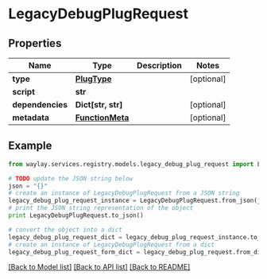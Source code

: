 # LegacyDebugPlugRequest


## Properties

Name | Type | Description | Notes
------------ | ------------- | ------------- | -------------
**type** | [**PlugType**](PlugType.md) |  | [optional] 
**script** | **str** |  | 
**dependencies** | **Dict[str, str]** |  | [optional] 
**metadata** | [**FunctionMeta**](FunctionMeta.md) |  | [optional] 

## Example

```python
from waylay.services.registry.models.legacy_debug_plug_request import LegacyDebugPlugRequest

# TODO update the JSON string below
json = "{}"
# create an instance of LegacyDebugPlugRequest from a JSON string
legacy_debug_plug_request_instance = LegacyDebugPlugRequest.from_json(json)
# print the JSON string representation of the object
print LegacyDebugPlugRequest.to_json()

# convert the object into a dict
legacy_debug_plug_request_dict = legacy_debug_plug_request_instance.to_dict()
# create an instance of LegacyDebugPlugRequest from a dict
legacy_debug_plug_request_form_dict = legacy_debug_plug_request.from_dict(legacy_debug_plug_request_dict)
```
[[Back to Model list]](../README.md#documentation-for-models) [[Back to API list]](../README.md#documentation-for-api-endpoints) [[Back to README]](../README.md)


